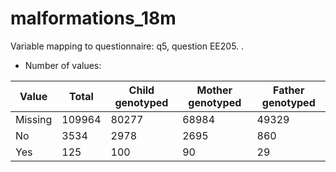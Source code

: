# malformations_18m
Variable mapping to questionnaire: q5, question EE205.
.
- Number of values:

| Value | Total | Child genotyped | Mother genotyped | Father genotyped |
| ----- | ----- | --------------- | ---------------- | ---------------- |
| Missing | 109964 | 80277 | 68984 | 49329 |
| No | 3534 | 2978 | 2695 |860 |
| Yes | 125 | 100 | 90 |29 |




